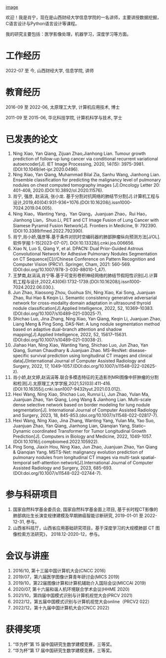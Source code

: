 [image](https://github.com/XmaNm/XmaN/blob/main/photo.jpg)

欢迎！我是肖宁，现在是山西财经大学信息学院的一名讲师，主要讲授数据挖掘，C语言设计与Python语言设计等课程。

我的研究主要包括：医学影像处理，机器学习，深度学习等方面。

# 工作经历

2022-07 至 今, 山西财经大学, 信息学院, 讲师

# 教育经历

2016-09 至 2022-06, 太原理工大学, 计算机应用技术, 博士

2011-09 至 2015-06, 华北科技学院, 计算机科学与技术, 学士

# 已发表的论文
1. Ning Xiao, Yan Qiang, Zijuan Zhao,Jianhong Lian. Tumour growth prediction of follow-up lung cancer via conditional recurrent variational autoencoder[J]. IET Image Processing, 2020, 14(15): 3975-3981.(DOI:10.1049/iet-ipr.2020.0496).
2. Ning Xiao, Yan Qiang, Muhammad Bilal Zia, Sanhu Wang, Jianhong Lian. Ensemble classification for predicting the malignancy level of pulmonary nodules on chest computed tomography images [J].Oncology Letter 20: 401-408, 2020.(DOI:10.3892/ol.2020.11576).
3. 肖宁, 强彦, 赵涓涓, 张小龙. 基于分割对抗网络的肺结节分割[J].计算机工程与设计,2019,40(04):931-936+1076.(DOI:10.16208/j.issn1000-7024.2019.04.005).
4. Ning Xiao，Wanting Yang，Yan Qiang，Juanjuan Zhao，Rui Hao，Jianhong Lian，Shuo.Li, PET and CT Image Fusion of Lung Cancer with Siamese Pyramid Fusion Network[J]. Frontiers in Medicine, 9: 792390.(DOI:10.3389/fmed.2022.792390).
5. 肖宁,肖小娇,强彦等.基于条件对抗时空编码器的肺部肿瘤纵向预测方法[J/OL].软件学报:1-15[2023-07-07]. DOI:10.13328/j.cnki.jos.006656.
6. Xiao N, Luo S, Qiang Y, et al. DPACN: Dual Prior-Guided Astrous Convolutional Network for Adhesive Pulmonary Nodules Segmentation on CT Sequence[C]//Chinese Conference on Pattern Recognition and Computer Vision (PRCV). Springer, Cham, 2021: 560-569.(DOI:doi.org/10.1007/978-3-030-88010-1_47).
7. 王梦南,赵涓涓,肖宁等.基于可变形卷积神经网络的肺结节假阳性识别[J].计算机工程与设计,2022,43(06):1732-1739.(DOI:10.16208/j.issn1000-7024.2022.06.030.).
8. Jun Zhao, Xiaosong Zhou, Guohua Shi, Ning Xiao, Kai Song, Juanjuan Zhao, Rui Hao & Keqin Li. Semantic consistency generative adversarial network for cross-modality domain adaptation in ultrasound thyroid nodule classification[J].Applied Intelligence, 2022, 52, 10369–10383.(DOI:doi.org/10.1007/s10489-021-03025-7).
9. Shichao Luo, Jina Zhang, Ning Xiao, Yan Qiang, Keqin Li, Juanjuan Zhao, Liang Meng & Ping Song. DAS-Net: A lung nodule segmentation method based on adaptive dual-branch attention and shadow mapping[J].Applied Intelligence, 2022, 52, 15617–15631.(DOI:doi.org/10.1007/s10489-021-03038-2).
10. Jiahao Han, Ning Xiao, Wanting Yang, Shichao Luo, Jun Zhao, Yan Qiang, Suman Chaudhary & Juanjuan Zhao. MS-ResNet: disease-specific survival prediction using longitudinal CT images and clinical data[J]International Journal of Computer Assisted Radiology and Surgery, 2022, 17, 1049–1057.(DOI:doi.org/10.1007/s11548-022-02625-z).
11. 肖小娇,赵文婷,赵涓涓等.联合多模态特征的无造影剂MRI图像中肝肿瘤的分割和检测[J].太原理工大学学报,2021,52(03):411-416.(DOI:10.16355/j.cnki.issn1007-9432tyut.2021.03.012).
12. Hexi Wang, Ning Xiao, Shichao Luo, Runrui Li, Jun Zhao, Yulan Ma, Juanjuan Zhao, Yan Qiang, Long Wang & Jianhong Lian. Multi-scale dense selective network based on border modeling for lung nodule segmentation[J]. International Journal of Computer Assisted Radiology and Surgery, 2023, 18, 845-853.(doi.org/10.1007/s11548-022-02817-7).
13. Hexi Wang, Ning Xiao, Jina Zhang, Wanting Yang, Yulan Ma, Yao Suo, Juanjuan Zhao, Yan Qiang, Jianhong Lian, Qianqian Yang,
Static–Dynamic coordinated Transformer for Tumor Longitudinal Growth Prediction[J]. Computers in Biology and Medicine, 2022, 1049-1057.(DOI:10.1016/j.compbiomed.2022.105922).
14. Ping Song, Jiaxin Hou, Ning Xiao, Jun Zhao, Juanjuan Zhao, Yan Qiang & Qianqian Yang. MSTS-Net: malignancy evolution prediction of pulmonary nodules from longitudinal CT images via multi-task spatial-temporal self-attention network[J].International Journal of Computer Assisted Radiology and Surgery, 2023, 685-693.(DOI:doi.org/10.1007/s11548-022-02744-7).
 

# 参与科研项目
1. 国家自然科学基金委员会, 国家自然科学基金面上项目, 基于长时程CT影像的肺部病灶生长演变规律建模及早期肺癌智能诊断研究, 2019-01-01 至 2022-12-31, 参与。
2. 山西省科技厅，山西省应用基础研究项目，基于深度学习的大规模肺部 CT 图像检索方法研究》， 2018.12-2020-12，参与。

# 会议与讲座
1. 2016/10, 第十三届中国计算机大会(CNCC 2016)
2. 2019/07，第六届医学图像计算青年研讨会(MICS 2019)
3. 2019/10，第22届图像计算和计算机辅助介入国际会议(MICCAI 2019)
4. 2020/07, 第十六届和谐人机环境联合学术会议(HHME 2020)
5. 2021/10，第四届中国模式识别与计算机视觉大会(PRCV 2021)
6. 2022/12，第五届中国模式识别与计算机视觉大会online（PRCV2 022）
7. 2022/12，第十九届中国计算机大会(CNCC 2022)

# 获得奖项
1. “华为杯”第 15 届中国研究生数学建模竞赛，三等奖。
2. “华为杯”第 17 届中国研究生数学建模竞赛，三等奖。
